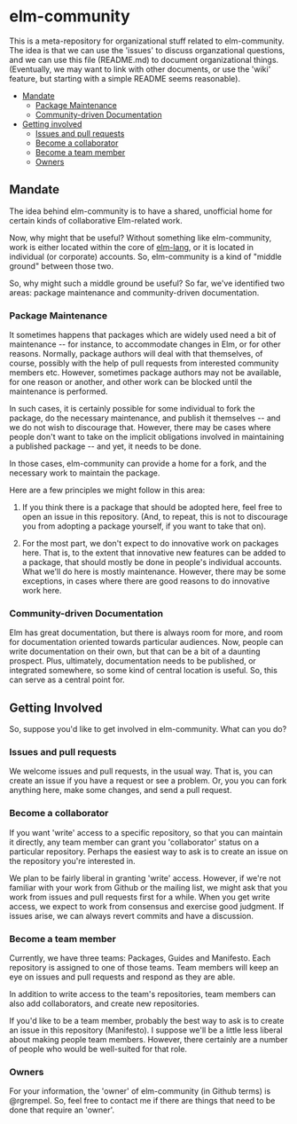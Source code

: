 # elm-community

This is a meta-repository for organizational stuff related to elm-community.
The idea is that we can use the 'issues' to discuss organzational questions,
and we can use this file (README.md) to document organizational things.
(Eventually, we may want to link with other documents, or use the 'wiki'
feature, but starting with a simple README seems reasonable).

* [Mandate](#mandate)
    * [Package Maintenance](#package-maintenance)
    * [Community-driven Documentation](#community-driven-documentation)
* [Getting involved](#getting-involved)
    * [Issues and pull requests](#issues-and-pull-requests)
    * [Become a collaborator](#become-a-collaborator)
    * [Become a team member](#become-a-team-member)
    * [Owners](#owners)

## Mandate

The idea behind elm-community is to have a shared, unofficial home for certain
kinds of collaborative Elm-related work.

Now, why might that be useful? Without something like elm-community, work is
either located within the core of [elm-lang](https://github.com/elm-lang), or it 
is located in individual (or corporate) accounts. So, elm-community is a kind
of "middle ground" between those two.

So, why might such a middle ground be useful? So far, we've identified two areas:
package maintenance and community-driven documentation.

### Package Maintenance

It sometimes happens that packages which are widely used need a bit of
maintenance -- for instance, to accommodate changes in Elm, or for other
reasons. Normally, package authors will deal with that themselves, of course,
possibly with the help of pull requests from interested community members etc.
However, sometimes package authors may not be available, for one reason or
another, and other work can be blocked until the maintenance is performed.

In such cases, it is certainly possible for some individual to fork the
package, do the necessary maintenance, and publish it themselves -- and we do
not wish to discourage that. However, there may be cases where people don't
want to take on the implicit obligations involved in maintaining a published
package -- and yet, it needs to be done.

In those cases, elm-community can provide a home for a fork, and the necessary
work to maintain the package.

Here are a few principles we might follow in this area:

1. If you think there is a package that should be adopted here, feel free to
   open an issue in this repository. (And, to repeat, this is not to discourage
   you from adopting a package yourself, if you want to take that on).

2. For the most part, we don't expect to do innovative work on packages here.
   That is, to the extent that innovative new features can be added to a
   package, that should mostly be done in people's individual accounts. What
   we'll do here is mostly maintenance. However, there may be some exceptions,
   in cases where there are good reasons to do innovative work here.

### Community-driven Documentation

Elm has great documentation, but there is always room for more, and room for
documentation oriented towards particular audiences. Now, people can write
documentation on their own, but that can be a bit of a daunting prospect.
Plus, ultimately, documentation needs to be published, or integrated somewhere,
so some kind of central location is useful. So, this can serve as a central
point for.

## Getting Involved

So, suppose you'd like to get involved in elm-community. What can you do?

### Issues and pull requests

We welcome issues and pull requests, in the usual way. That is, you can create
an issue if you have a request or see a problem. Or, you you can fork anything
here, make some changes, and send a pull request.

### Become a collaborator

If you want 'write' access to a specific repository, so that you can maintain
it directly, any team member can grant you 'collaborator' status on a
particular repository. Perhaps the easiest way to ask is to create an issue on
the repository you're interested in.

We plan to be fairly liberal in granting 'write' access. However, if we're not
familiar with your work from Github or the mailing list, we might ask that you
work from issues and pull requests first for a while. When you get write
access, we expect to work from consensus and exercise good judgment. If issues
arise, we can always revert commits and have a discussion.

### Become a team member

Currently, we have three teams: Packages, Guides and Manifesto. Each repository
is assigned to one of those teams. Team members will keep an eye on issues and
pull requests and respond as they are able.

In addition to write access to the team's repositories, team members can also
add collaborators, and create new repositories.

If you'd like to be a team member, probably the best way to ask is to create an
issue in this repository (Manifesto). I suppose we'll be a little less liberal
about making people team members. However, there certainly are a number of
people who would be well-suited for that role.

### Owners

For your information, the 'owner' of elm-community (in Github terms) is
@rgrempel. So, feel free to contact me if there are things that need to be
done that require an 'owner'.
